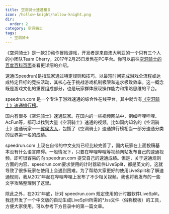 ```yaml
---
title: 空洞骑士速通相关
icon: /hollow-knight/hollow-knight.png
dir:
  order: 2
category: 空洞骑士
tags:
  - 空洞骑士
---
```


<!-- more -->

《空洞骑士》是一款2D动作冒险游戏，开发者是来自澳大利亚的一个只有三个人的小团队Team Cherry，2017年2月25日发售在PC平台。你可以前往[空洞骑士的百度百科页面](https://baike.baidu.com/item/%E7%A9%BA%E6%B4%9E%E9%AA%91%E5%A3%AB)查看更详细的介绍。

速通(Speedrun)是指玩家通过特定规则和技巧，以最短时间完成游戏全流程或达成特定目标的竞技活动，其核心在于挑战游戏机制极限和追求极致效率。这一概念既是游戏文化的重要组成部分，也是玩家群体展现操作能力和策略思维的平台。

speedrun.com 是一个专注于游戏速通的综合性在线平台，其中就含有[《空洞骑士》速通排行榜](https://www.speedrun.com/zh-CN/hollowknight)。

国内有很多《空洞骑士》速通玩家。在国内的一些视频网站中，例如哔哩哔哩、AcFun等，都可以找到大量《空洞骑士》速通的视频。比如国内知名的《空洞骑士》速通玩家——[翼侯大人](https://space.bilibili.com/2978046)，包揽了《空洞骑士》速通排行榜相当一部分速通分类的世界第一名的成绩。

speedrun.com 上现在自带的中文支持已经比较完善了，国内玩家在上面投稿基本没有什么语言障碍。一般情况下，只要在哔哩哔哩等视频网站发布自己的速通视频，即可很容易的向 speedrun.com 提交自己的速通成绩。但是，关于速通规则方面的内容、speedrun.com要求使用的计时器软件LiveSplit，都是英文的，这就导致了很多玩家在使用上会遇到困难。为了帮助大家更好的使用LiveSplit和了解速通规则，我从2021年起在哔哩哔哩上发布了不少相关视频。我也将我发布的一些文字攻略整理到了这里。

除此之外，在2021年底，针对 speedrun.com 规定使用的计时器软件LiveSplit，我还开发了一个中文版的自动生成LiveSplit所需的*.lss文件（俗称模板）的工具，方便大家使用。可以参考下方目录中的第一篇文章。

<Catalog></Catalog>